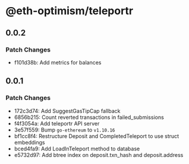 # @eth-optimism/teleportr

## 0.0.2

### Patch Changes

- f101d38b: Add metrics for balances

## 0.0.1

### Patch Changes

- 172c3d74: Add SuggestGasTipCap fallback
- 6856b215: Count reverted transactions in failed_submissions
- f4f3054a: Add teleportr API server
- 3e57f559: Bump `go-ethereum` to `v1.10.16`
- bf1cc8f4: Restructure Deposit and CompletedTeleport to use struct embeddings
- bced4fa9: Add LoadInTeleport method to database
- e5732d97: Add btree index on deposit.txn_hash and deposit.address
